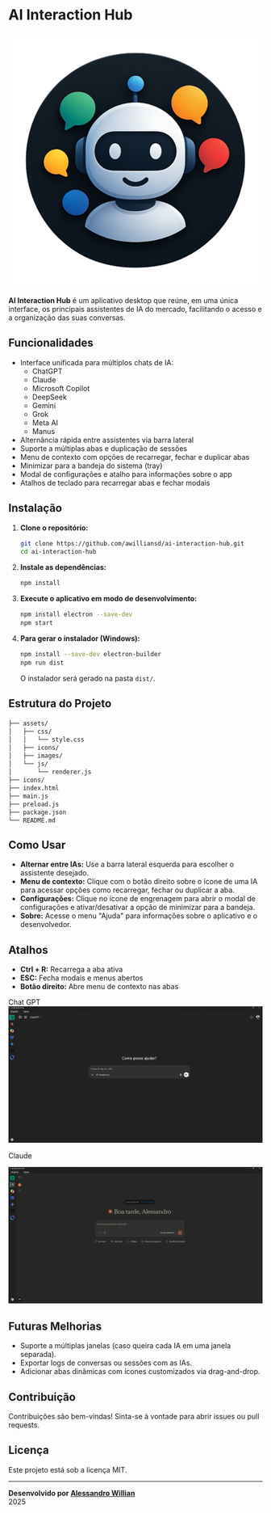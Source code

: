 # AI Interaction Hub

<p align="center">
  <img src="icons/aiinteractionhub-dark.png" alt="Descrição da imagem">
</p>

**AI Interaction Hub** é um aplicativo desktop que reúne, em uma única interface, os principais assistentes de IA do mercado, facilitando o acesso e a organização das suas conversas.

## Funcionalidades

- Interface unificada para múltiplos chats de IA:
  - ChatGPT
  - Claude
  - Microsoft Copilot
  - DeepSeek
  - Gemini
  - Grok
  - Meta AI
  - Manus
- Alternância rápida entre assistentes via barra lateral
- Suporte a múltiplas abas e duplicação de sessões
- Menu de contexto com opções de recarregar, fechar e duplicar abas
- Minimizar para a bandeja do sistema (tray)
- Modal de configurações e atalho para informações sobre o app
- Atalhos de teclado para recarregar abas e fechar modais

## Instalação

1. **Clone o repositório:**
   ```sh
   git clone https://github.com/awilliansd/ai-interaction-hub.git
   cd ai-interaction-hub
   ```

2. **Instale as dependências:**
   ```sh
   npm install
   ```

3. **Execute o aplicativo em modo de desenvolvimento:**
   ```sh
   npm install electron --save-dev
   npm start
   ```

4. **Para gerar o instalador (Windows):**
   ```sh
   npm install --save-dev electron-builder
   npm run dist
   ```
   O instalador será gerado na pasta `dist/`.

## Estrutura do Projeto

```
├── assets/
│   ├── css/
│   │   └── style.css
│   ├── icons/
│   ├── images/
│   └── js/
│       └── renderer.js
├── icons/
├── index.html
├── main.js
├── preload.js
├── package.json
└── README.md
```

## Como Usar

- **Alternar entre IAs:** Use a barra lateral esquerda para escolher o assistente desejado.
- **Menu de contexto:** Clique com o botão direito sobre o ícone de uma IA para acessar opções como recarregar, fechar ou duplicar a aba.
- **Configurações:** Clique no ícone de engrenagem para abrir o modal de configurações e ativar/desativar a opção de minimizar para a bandeja.
- **Sobre:** Acesse o menu "Ajuda" para informações sobre o aplicativo e o desenvolvedor.

## Atalhos

- **Ctrl + R:** Recarrega a aba ativa
- **ESC:** Fecha modais e menus abertos
- **Botão direito:** Abre menu de contexto nas abas

Chat GPT
![Chat GPT](assets/images/Screenshot1.png)

Claude


![Claude](assets/images/Screenshot2.png)


## Futuras Melhorias

- Suporte a múltiplas janelas (caso queira cada IA em uma janela separada).
- Exportar logs de conversas ou sessões com as IAs.
- Adicionar abas dinâmicas com ícones customizados via drag-and-drop.


## Contribuição

Contribuições são bem-vindas! Sinta-se à vontade para abrir issues ou pull requests.

## Licença

Este projeto está sob a licença MIT.

---

**Desenvolvido por [Alessandro Willian](https://github.com/awilliansd)**  
2025
